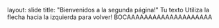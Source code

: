 layout: slide
title: "Bienvenidos a la segunda página!"
Tu texto
Utiliza la flecha hacia la izquierda para volver!
BOCAAAAAAAAAAAAAAAAAAAA
